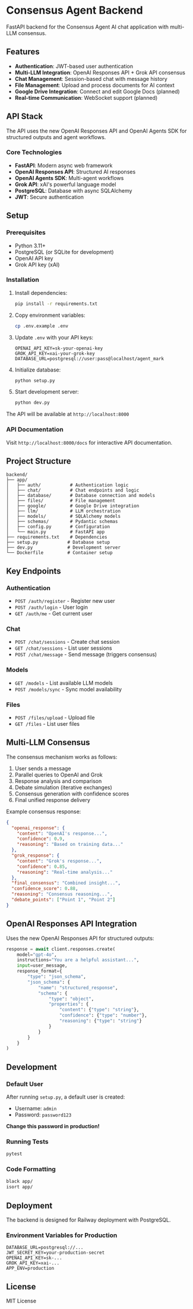 # Consensus Agent Backend

FastAPI backend for the Consensus Agent AI chat application with multi-LLM consensus.

## Features

- **Authentication**: JWT-based user authentication
- **Multi-LLM Integration**: OpenAI Responses API + Grok API consensus
- **Chat Management**: Session-based chat with message history
- **File Management**: Upload and process documents for AI context
- **Google Drive Integration**: Connect and edit Google Docs (planned)
- **Real-time Communication**: WebSocket support (planned)

## API Stack

The API uses the new OpenAI Responses API and OpenAI Agents SDK for structured outputs and agent workflows.

### Core Technologies

- **FastAPI**: Modern async web framework
- **OpenAI Responses API**: Structured AI responses
- **OpenAI Agents SDK**: Multi-agent workflows
- **Grok API**: xAI's powerful language model
- **PostgreSQL**: Database with async SQLAlchemy
- **JWT**: Secure authentication

## Setup

### Prerequisites

- Python 3.11+
- PostgreSQL (or SQLite for development)
- OpenAI API key
- Grok API key (xAI)

### Installation

1. Install dependencies:

    ```bash
    pip install -r requirements.txt
    ```

2. Copy environment variables:

    ```bash
    cp .env.example .env
    ```

3. Update `.env` with your API keys:

    ```env
    OPENAI_API_KEY=sk-your-openai-key
    GROK_API_KEY=xai-your-grok-key
    DATABASE_URL=postgresql://user:pass@localhost/agent_mark
    ```

4. Initialize database:

    ```bash
    python setup.py
    ```

5. Start development server:

    ```bash
    python dev.py
    ```

The API will be available at `http://localhost:8000`

### API Documentation

Visit `http://localhost:8000/docs` for interactive API documentation.

## Project Structure

```text
backend/
├── app/
│   ├── auth/           # Authentication logic
│   ├── chat/           # Chat endpoints and logic
│   ├── database/       # Database connection and models
│   ├── files/          # File management
│   ├── google/         # Google Drive integration
│   ├── llm/            # LLM orchestration
│   ├── models/         # SQLAlchemy models
│   ├── schemas/        # Pydantic schemas
│   ├── config.py       # Configuration
│   └── main.py         # FastAPI app
├── requirements.txt    # Dependencies
├── setup.py           # Database setup
├── dev.py             # Development server
└── Dockerfile         # Container setup
```

## Key Endpoints

### Authentication

- `POST /auth/register` - Register new user
- `POST /auth/login` - User login
- `GET /auth/me` - Get current user

### Chat

- `POST /chat/sessions` - Create chat session
- `GET /chat/sessions` - List user sessions
- `POST /chat/message` - Send message (triggers consensus)

### Models

- `GET /models` - List available LLM models
- `POST /models/sync` - Sync model availability

### Files

- `POST /files/upload` - Upload file
- `GET /files` - List user files

## Multi-LLM Consensus

The consensus mechanism works as follows:

1. User sends a message
2. Parallel queries to OpenAI and Grok
3. Response analysis and comparison
4. Debate simulation (iterative exchanges)
5. Consensus generation with confidence scores
6. Final unified response delivery

Example consensus response:

```json
{
  "openai_response": {
    "content": "OpenAI's response...",
    "confidence": 0.9,
    "reasoning": "Based on training data..."
  },
  "grok_response": {
    "content": "Grok's response...", 
    "confidence": 0.85,
    "reasoning": "Real-time analysis..."
  },
  "final_consensus": "Combined insight...",
  "confidence_score": 0.88,
  "reasoning": "Consensus reasoning...",
  "debate_points": ["Point 1", "Point 2"]
}
```

## OpenAI Responses API Integration

Uses the new OpenAI Responses API for structured outputs:

```python
response = await client.responses.create(
    model="gpt-4o",
    instructions="You are a helpful assistant...",
    input=user_message,
    response_format={
        "type": "json_schema",
        "json_schema": {
            "name": "structured_response",
            "schema": {
                "type": "object",
                "properties": {
                    "content": {"type": "string"},
                    "confidence": {"type": "number"},
                    "reasoning": {"type": "string"}
                }
            }
        }
    }
)
```

## Development

### Default User

After running `setup.py`, a default user is created:

- Username: `admin`
- Password: `password123`

**Change this password in production!**

### Running Tests

```bash
pytest
```

### Code Formatting

```bash
black app/
isort app/
```

## Deployment

The backend is designed for Railway deployment with PostgreSQL.

### Environment Variables for Production

```env
DATABASE_URL=postgresql://...
JWT_SECRET_KEY=your-production-secret
OPENAI_API_KEY=sk-...
GROK_API_KEY=xai-...
APP_ENV=production
```

## License

MIT License
